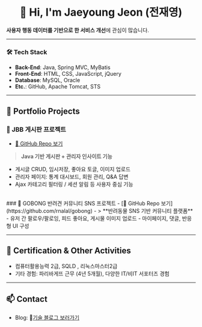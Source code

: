 <h1 align="center">👋 Hi, I'm Jaeyoung Jeon (전재영)</h1>
<p> <strong>사용자 행동 데이터를 기반으로 한 서비스 개선</strong>에 관심이 많습니다.</p>

---

### 🛠️ Tech Stack
- **Back-End**: Java, Spring MVC, MyBatis
- **Front-End**: HTML, CSS, JavaScript, jQuery
- **Database**: MySQL, Oracle
- **Etc.**: GitHub, Apache Tomcat, STS
  
---

## 📁 Portfolio Projects
### 🧷 JBB 게시판 프로젝트
- [🔗 GitHub Repo 보기](https://github.com/rnalal/JBB)
> **Java 기반 게시판 + 관리자 인사이트 기능**
- 게시글 CRUD, 임시저장, 좋아요 토글, 이미지 업로드
- 관리자 페이지: 통계 대시보드, 회원 관리, Q&A 답변
- Ajax 카테고리 필터링 / 세션 알림 등 사용자 중심 기능
<br>
### 🧷 GOBONG 반려견 커뮤니티 SNS 프로젝트
- [🔗 GitHub Repo 보기](https://github.com/rnalal/gobong)
- > **반려동물 SNS 기반 커뮤니티 플랫폼**
- 유저 간 팔로우/팔로잉, 피드 좋아요, 게시물 이미지 업로드
- 마이페이지, 댓글, 반응형 UI 구성

---

## 🧩 Certification & Other Activities
- 컴퓨터활용능력 2급, SQLD , 리눅스마스터2급
- 기타 경험: 파리바게뜨 근무 (4년 5개월), 다양한 IT/비IT 서포터즈 경험

---

## 📫 Contact
- Blog: 🔗[기술 블로그 보러가기](https://velog.io/@youngk8251/posts)
